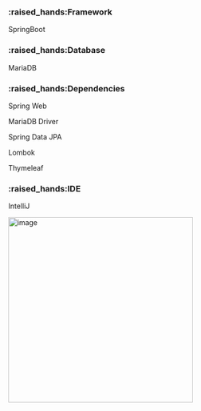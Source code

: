 


<h3>:raised_hands:Framework</h3>
<p>SpringBoot</p>


<h3>:raised_hands:Database</h3>
<p>MariaDB</p>


<h3>:raised_hands:Dependencies</h3>
<p>Spring Web</p>
<p>MariaDB Driver</p>
<p>Spring Data JPA</p>
<p>Lombok</p>
<p>Thymeleaf</p>

<h3>:raised_hands:IDE</h3>
<p>IntelliJ</p>



<img width="370" alt="image" src="https://github.com/dlswns2480/SimpleBoard/assets/54973090/e23071ae-ddfa-4325-a197-5d60dc0bc9d2">

